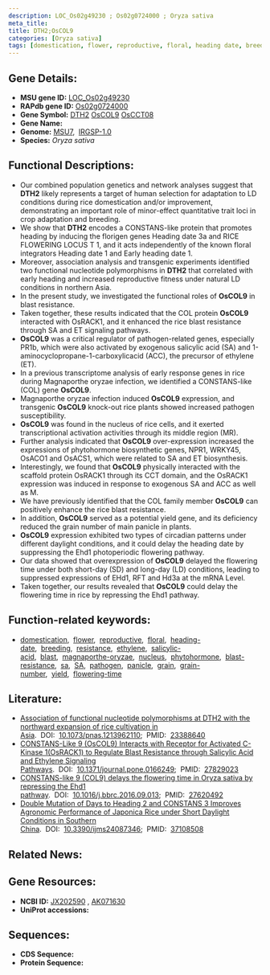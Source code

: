 ```yaml
---
description: LOC_Os02g49230 ; Os02g0724000 ; Oryza sativa
meta_title:
title: DTH2;OsCOL9
categories: [Oryza sativa]
tags: [domestication, flower, reproductive, floral, heading date, breeding, resistance, ethylene, salicylic acid, blast, magnaporthe oryzae, nucleus, phytohormone, blast resistance,  sa , SA, pathogen, panicle, grain, grain number, yield, flowering time]
---
```


## Gene Details:
- **MSU gene ID:** [LOC_Os02g49230](http://rice.uga.edu/cgi-bin/ORF_infopage.cgi?orf=LOC_Os02g49230)  
- **RAPdb gene ID:** [Os02g0724000](https://rapdb.dna.affrc.go.jp/locus/?name=Os02g0724000)  
- **Gene Symbol:** <u>DTH2</u>&nbsp;<u>OsCOL9</u>&nbsp;<u>OsCCT08</u>
- **Gene Name:**
- **Genome:**  [MSU7](http://rice.uga.edu/),&nbsp;&nbsp;[IRGSP-1.0](https://rapdb.dna.affrc.go.jp/download/irgsp1.html)
- **Species:** *Oryza sativa*

## Functional Descriptions:
   - Our combined population genetics and network analyses suggest that **DTH2** likely represents a target of human selection for adaptation to LD conditions during rice domestication and/or improvement, demonstrating an important role of minor-effect quantitative trait loci in crop adaptation and breeding.
   - We show that **DTH2** encodes a CONSTANS-like protein that promotes heading by inducing the florigen genes Heading date 3a and RICE FLOWERING LOCUS T 1, and it acts independently of the known floral integrators Heading date 1 and Early heading date 1.
   - Moreover, association analysis and transgenic experiments identified two functional nucleotide polymorphisms in **DTH2** that correlated with early heading and increased reproductive fitness under natural LD conditions in northern Asia.
   - In the present study, we investigated the functional roles of **OsCOL9** in blast resistance.
   - Taken together, these results indicated that the COL protein **OsCOL9** interacted with OsRACK1, and it enhanced the rice blast resistance through SA and ET signaling pathways.
   - **OsCOL9** was a critical regulator of pathogen-related genes, especially PR1b, which were also activated by exogenous salicylic acid (SA) and 1-aminocyclopropane-1-carboxylicacid (ACC), the precursor of ethylene (ET).
   - In a previous transcriptome analysis of early response genes in rice during Magnaporthe oryzae infection, we identified a CONSTANS-like (COL) gene **OsCOL9**.
   - Magnaporthe oryzae infection induced **OsCOL9** expression, and transgenic **OsCOL9** knock-out rice plants showed increased pathogen susceptibility.
   - **OsCOL9** was found in the nucleus of rice cells, and it exerted transcriptional activation activities through its middle region (MR).
   - Further analysis indicated that **OsCOL9** over-expression increased the expressions of phytohormone biosynthetic genes, NPR1, WRKY45, OsACO1 and OsACS1, which were related to SA and ET biosynthesis.
   - Interestingly, we found that **OsCOL9** physically interacted with the scaffold protein OsRACK1 through its CCT domain, and the OsRACK1 expression was induced in response to exogenous SA and ACC as well as M.
   - We have previously identified that the COL family member **OsCOL9** can positively enhance the rice blast resistance.
   - In addition, **OsCOL9** served as a potential yield gene, and its deficiency reduced the grain number of main panicle in plants.
   - **OsCOL9** expression exhibited two types of circadian patterns under different daylight conditions, and it could delay the heading date by suppressing the Ehd1 photoperiodic flowering pathway.
   - Our data showed that overexpression of **OsCOL9** delayed the flowering time under both short-day (SD) and long-day (LD) conditions, leading to suppressed expressions of EHd1, RFT and Hd3a at the mRNA Level.
   - Taken together, our results revealed that **OsCOL9** could delay the flowering time in rice by repressing the Ehd1 pathway.

## Function-related keywords:
   - [domestication](/tags/domestication/),&nbsp;&nbsp;[flower](/tags/flower/),&nbsp;&nbsp;[reproductive](/tags/reproductive/),&nbsp;&nbsp;[floral](/tags/floral/),&nbsp;&nbsp;[heading-date](/tags/heading-date/),&nbsp;&nbsp;[breeding](/tags/breeding/),&nbsp;&nbsp;[resistance](/tags/resistance/),&nbsp;&nbsp;[ethylene](/tags/ethylene/),&nbsp;&nbsp;[salicylic-acid](/tags/salicylic-acid/),&nbsp;&nbsp;[blast](/tags/blast/),&nbsp;&nbsp;[magnaporthe-oryzae](/tags/magnaporthe-oryzae/),&nbsp;&nbsp;[nucleus](/tags/nucleus/),&nbsp;&nbsp;[phytohormone](/tags/phytohormone/),&nbsp;&nbsp;[blast-resistance](/tags/blast-resistance/),&nbsp;&nbsp;[sa](/tags/sa/),&nbsp;&nbsp;[SA](/tags/SA/),&nbsp;&nbsp;[pathogen](/tags/pathogen/),&nbsp;&nbsp;[panicle](/tags/panicle/),&nbsp;&nbsp;[grain](/tags/grain/),&nbsp;&nbsp;[grain-number](/tags/grain-number/),&nbsp;&nbsp;[yield](/tags/yield/),&nbsp;&nbsp;[flowering-time](/tags/flowering-time/)

## Literature:
   - [Association of functional nucleotide polymorphisms at DTH2 with the northward expansion of rice cultivation in Asia](https://www.doi.org/10.1073/pnas.1213962110).&nbsp;&nbsp;DOI:&nbsp;&nbsp;[10.1073/pnas.1213962110](https://www.doi.org/10.1073/pnas.1213962110);&nbsp;&nbsp;PMID:&nbsp;&nbsp;[23388640](https://pubmed.ncbi.nlm.nih.gov/23388640/)
   - [CONSTANS-Like 9 (OsCOL9) Interacts with Receptor for Activated C-Kinase 1(OsRACK1) to Regulate Blast Resistance through Salicylic Acid and Ethylene Signaling Pathways](https://www.doi.org/10.1371/journal.pone.0166249).&nbsp;&nbsp;DOI:&nbsp;&nbsp;[10.1371/journal.pone.0166249](https://www.doi.org/10.1371/journal.pone.0166249);&nbsp;&nbsp;PMID:&nbsp;&nbsp;[27829023](https://pubmed.ncbi.nlm.nih.gov/27829023/)
   - [CONSTANS-like 9 (COL9) delays the flowering time in Oryza sativa by repressing the Ehd1 pathway](https://www.doi.org/10.1016/j.bbrc.2016.09.013).&nbsp;&nbsp;DOI:&nbsp;&nbsp;[10.1016/j.bbrc.2016.09.013](https://www.doi.org/10.1016/j.bbrc.2016.09.013);&nbsp;&nbsp;PMID:&nbsp;&nbsp;[27620492](https://pubmed.ncbi.nlm.nih.gov/27620492/)
   - [Double Mutation of Days to Heading 2 and CONSTANS 3 Improves Agronomic Performance of Japonica Rice under Short Daylight Conditions in Southern China](https://www.doi.org/10.3390/ijms24087346).&nbsp;&nbsp;DOI:&nbsp;&nbsp;[10.3390/ijms24087346](https://www.doi.org/10.3390/ijms24087346);&nbsp;&nbsp;PMID:&nbsp;&nbsp;[37108508](https://pubmed.ncbi.nlm.nih.gov/37108508/)

## Related News:

## Gene Resources:
- **NCBI ID:**  [JX202590](http://www.ncbi.nlm.nih.gov/nuccore/JX202590)&nbsp;,&nbsp;[AK071630](http://www.ncbi.nlm.nih.gov/nuccore/AK071630)
- **UniProt accessions:** [](https://www.uniprot.org/uniprotkb//entry)

## Sequences:
- **CDS Sequence:**
- **Protein Sequence:**
